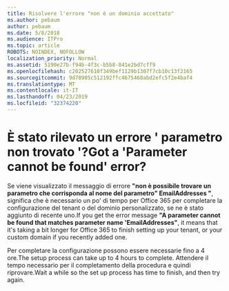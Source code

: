 ```yaml
---
title: Risolvere l'errore "non è un dominio accettato"
ms.author: pebaum
author: pebaum
ms.date: 5/8/2018
ms.audience: ITPro
ms.topic: article
ROBOTS: NOINDEX, NOFOLLOW
localization_priority: Normal
ms.assetid: 5190e27b-f94b-4f3c-b5b8-841e2bd7cff9
ms.openlocfilehash: c202527610f349bef1129b1307f7cb10c13f2165
ms.sourcegitcommit: 9d78905c512192ffc4675468abd2efc5f2e4baf4
ms.translationtype: MT
ms.contentlocale: it-IT
ms.lasthandoff: 04/23/2019
ms.locfileid: "32374220"
---
```

# <a name="got-a-parameter-cannot-be-found-error"></a><span data-ttu-id="3f140-102">È stato rilevato un errore ' parametro non trovato '?</span><span class="sxs-lookup"><span data-stu-id="3f140-102">Got a 'Parameter cannot be found' error?</span></span>

<span data-ttu-id="3f140-103">Se viene visualizzato il messaggio di errore **"non è possibile trovare un parametro che corrisponda al nome del parametro" EmailAddresses "**, significa che è necessario un po' di tempo per Office 365 per completare la configurazione del tenant o del dominio personalizzato, se ne è stato aggiunto di recente uno.</span><span class="sxs-lookup"><span data-stu-id="3f140-103">If you get the error message **"A parameter cannot be found that matches parameter name 'EmailAddresses"**, it means that it's taking a bit longer for Office 365 to finish setting up your tenant, or your custom domain if you recently added one.</span></span> 
  
<span data-ttu-id="3f140-104">Per completare la configurazione possono essere necessarie fino a 4 ore.</span><span class="sxs-lookup"><span data-stu-id="3f140-104">The setup process can take up to 4 hours to complete.</span></span> <span data-ttu-id="3f140-105">Attendere il tempo necessario per il completamento della procedura e quindi riprovare.</span><span class="sxs-lookup"><span data-stu-id="3f140-105">Wait a while so the set up process has time to finish, and then try again.</span></span>
  

